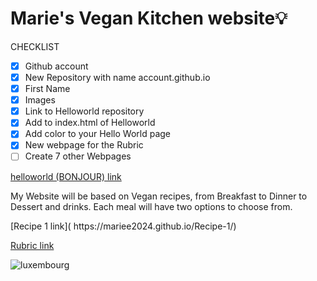 # Marie's Vegan Kitchen website💡
CHECKLIST
- [x] Github account
- [x] New Repository with name account.github.io
- [x] First Name
- [x] Images
- [x] Link to Helloworld repository
- [x] Add to index.html of Helloworld
- [x] Add color to your Hello World page
- [x] New webpage for the Rubric
- [ ] Create 7 other Webpages
      
[helloworld (BONJOUR) link](https://mariee2024.github.io/Helloworld/)
<p>
My Website will be based on Vegan recipes, from Breakfast to Dinner to Dessert and drinks. Each meal will have two options to choose from.
</p>
[Recipe 1 link]( https://mariee2024.github.io/Recipe-1/)

[Rubric link](https://mariee2024.github.io/Realindex.html/)

![luxembourg](https://img.freepik.com/premium-vector/outline-map-luxembourg-country-vector-illustration_628809-758.jpg)

